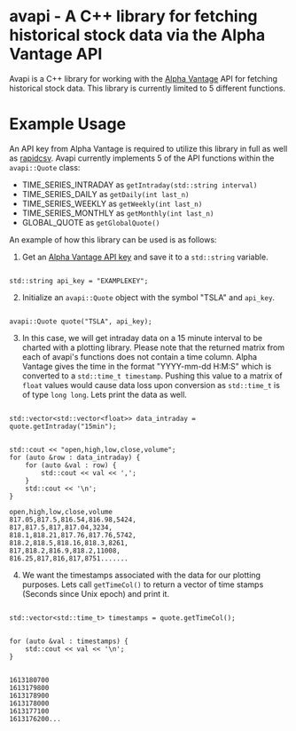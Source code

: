 # avapi - A C++ library for fetching historical stock data via the Alpha Vantage API
Avapi is a C++ library for working with the [Alpha Vantage](https://www.alphavantage.co/) API for fetching historical stock data. This library is currently limited to 5 different functions.



Example Usage
================
An API key from Alpha Vantage is required to utilize this library in full as well as [rapidcsv](https://github.com/d99kris/rapidcsv). Avapi currently implements 5 of the API functions within the ```avapi::Quote``` class:

* TIME_SERIES_INTRADAY as ```getIntraday(std::string interval)```
* TIME_SERIES_DAILY as ```getDaily(int last_n)```
* TIME_SERIES_WEEKLY as ```getWeekly(int last_n)```
* TIME_SERIES_MONTHLY as ```getMonthly(int last_n)```
* GLOBAL_QUOTE as ```getGlobalQuote()```

An example of how this library can be used is as follows:
1. Get an [Alpha Vantage API key](https://www.alphavantage.co/support/#api-key) and save it to a ```std::string``` variable.
```

std::string api_key = "EXAMPLEKEY";

```
2. Initialize an ```avapi::Quote``` object with the symbol "TSLA" and ```api_key```.
```

avapi::Quote quote("TSLA", api_key);

```
3. In this case, we will get intraday data on a 15 minute interval to be charted with a plotting library. Please note that the returned matrix from each of avapi's functions does not contain a time column. Alpha Vantage gives the time in the format "YYYY-mm-dd H:M:S" which is converted to a ```std::time_t timestamp```. Pushing this value to a matrix of ```float``` values would cause data loss upon conversion as ```std::time_t``` is of type ```long long```. Lets print the data as well.
```

std::vector<std::vector<float>> data_intraday = quote.getIntraday("15min");

```
```

std::cout << "open,high,low,close,volume";
for (auto &row : data_intraday) {
    for (auto &val : row) {
        std::cout << val << ',';
    }
    std::cout << '\n';
}

```
```
open,high,low,close,volume
817.05,817.5,816.54,816.98,5424,
817,817.5,817,817.04,3234,
818.1,818.21,817.76,817.76,5742,
818.2,818.5,818.16,818.3,8261,
817,818.2,816.9,818.2,11008,
816.25,817,816,817,8751.......

```
4. We want the timestamps associated with the data for our plotting purposes. Lets call ```getTimeCol()``` to return a vector of time stamps (Seconds since Unix epoch) and print it.
```

std::vector<std::time_t> timestamps = quote.getTimeCol();

```
```

for (auto &val : timestamps) {
    std::cout << val << '\n';
}

```
```

1613180700
1613179800
1613178900
1613178000
1613177100
1613176200...

```
